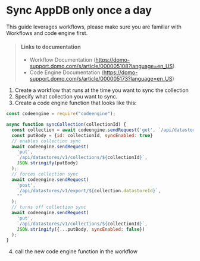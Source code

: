 
# Sync AppDB only once a day

This guide leverages workflows, please make sure you are familiar with Workflows and code engine first. 

<!-- theme: info -->
> #### Links to documentation
> - Workflow Documentation (https://domo-support.domo.com/s/article/000005108?language=en_US) 
> - Code Engine Documentation (https://domo-support.domo.com/s/article/000005173?language=en_US)


1. Create a workflow that runs at the time you want to sync the collection
2. Specify what collection you want to sync.
2. Create a code engine function that looks like this: 
```js
const codeengine = require("codeengine");

async function syncCollection(collectionId) {
  const collection = await codeengine.sendRequest('get', `/api/datastores/v1/collections/${collectionId}`);
  const putBody = {id: collectionId, syncEnabled: true}
  // enables collection sync
  await codeengine.sendRequest(
    'put',
    `/api/datastores/v1/collections/${collectionId}`,
    JSON.stringify(putBody)
  );
  // forces collection sync
  await codeengine.sendRequest(
    'post',
    `/api/datastores/v1/export/${collection.datastoreId}`,
    ""
  );
  // turns off collection sync
  await codeengine.sendRequest(
    'put',
    `/api/datastores/v1/collections/${collectionId}`,
    JSON.stringify({...putBody, syncEnabled: false})
  );
}
```
4. call the new code engine function in the workflow
